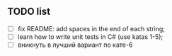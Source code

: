 ## TODO list

- [ ] fix README: add spaces in the end of each string;
- [ ] learn how to write unit tests in C# (use katas 1-5);
- [ ] вникнуть в лучший вариант по кате-6
